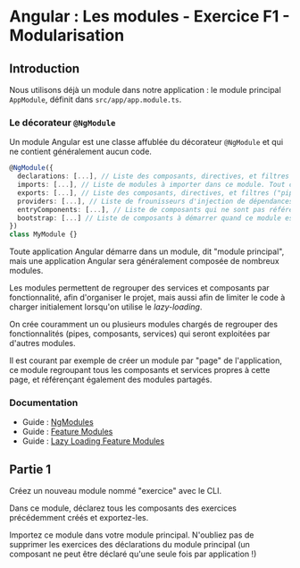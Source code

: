 # Angular : Les modules - Exercice F1 - Modularisation


## Introduction
Nous utilisons déjà un module dans notre application : le module principal `AppModule`, définit dans `src/app/app.module.ts`.

### Le décorateur `@NgModule`

Un module Angular est une classe affublée du décorateur `@NgModule` et qui ne contient généralement aucun code.

``` typescript
@NgModule({
  declarations: [...], // Liste des composants, directives, et filtres ("pipes") appartenant à ce module.
  imports: [...], // Liste de modules à importer dans ce module. Tout ce qui vient d'un module importé ici est disponible pour les déclarations de ce module.
  exports: [...], // Liste des composants, directives, et filtres ("pipes") visibles pour les modules qui importent ce module.
  providers: [...], // Liste de frounisseurs d'injection de dépendances ("providers") visibles à la fois aux contenus de ce module et à ceux qui importent ce module.
  entryComponents: [...], // Liste de composants qui ne sont pas référencés dans des templates, tels que des composants créés dynamiquement en code.
  bootstrap: [...] // Liste de composants à démarrer quand ce module est démarré.
})
class MyModule {}
```

Toute application Angular démarre dans un module, dit "module principal", mais une application Angular sera généralement composée de nombreux modules.

Les modules permettent de regrouper des services et composants par fonctionnalité, afin d'organiser le projet, mais aussi afin de limiter le code à charger initialement lorsqu'on utilise le _lazy-loading_.

On crée couramment un ou plusieurs modules chargés de regrouper des fonctionnalités (pipes, composants, services) qui seront exploitées par d'autres modules.

Il est courant par exemple de créer un module par "page" de l'application, ce module regroupant tous les composants et services propres à cette page, et référençant également des modules partagés.

### Documentation
- Guide : [NgModules](https://angular.io/guide/ngmodules)
- Guide : [Feature Modules](https://angular.io/guide/feature-modules)
- Guide : [Lazy Loading Feature Modules](https://angular.io/guide/lazy-loading-ngmodules)


## Partie 1
Créez un nouveau module nommé "exercice" avec le CLI.

Dans ce module, déclarez tous les composants des exercices précédemment créés et exportez-les.

Importez ce module dans votre module principal. N'oubliez pas de supprimer les exercices des déclarations du module principal (un composant ne peut être déclaré qu'une seule fois par application !)
